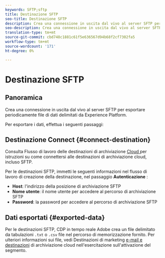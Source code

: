 ```yaml
---
keywords: SFTP;sftp
title: Destinazione SFTP
seo-title: Destinazione SFTP
description: Crea una connessione in uscita dal vivo al server SFTP per esportare periodicamente file di dati delimitati da  Experience Platform.
seo-description: Crea una connessione in uscita dal vivo al server SFTP per esportare periodicamente file di dati delimitati da  Experience Platform.
translation-type: tm+mt
source-git-commit: cbd748c1881c61f5e636567d94b68f2cf7302fa5
workflow-type: tm+mt
source-wordcount: '171'
ht-degree: 0%

---
```



# Destinazione SFTP

## Panoramica

Crea una connessione in uscita dal vivo al server SFTP per esportare periodicamente file di dati delimitati da  Experience Platform.

Per esportare i dati, effettua i seguenti passaggi:

## Destinazione Connect {#connect-destination}

Consulta Flusso di lavoro delle destinazioni di archiviazione [Cloud ](/help/rtcdp/destinations/cloud-storage-destinations-workflow.md)per istruzioni su come connettersi alle destinazioni di archiviazione cloud, incluso SFTP.

Per le destinazioni SFTP, immetti le seguenti informazioni nel flusso di lavoro di creazione della destinazione, nel passaggio **Autenticazione** :

* **Host**: l&#39;indirizzo della posizione di archiviazione SFTP
* **Nome utente**: il nome utente per accedere al percorso di archiviazione SFTP
* **Password**: la password per accedere al percorso di archiviazione SFTP

## Dati esportati {#exported-data}

Per le destinazioni SFTP,  CDP in tempo reale Adobe crea un file delimitato da tabulazioni `.txt` o `.csv` file nel percorso di memorizzazione fornito. Per ulteriori informazioni sui file, vedi Destinazioni di marketing [e-mail e destinazioni](/help/rtcdp/destinations/activate-destinations.md#esp-and-cloud-storage) di archiviazione cloud nell&#39;esercitazione sull&#39;attivazione del segmento.